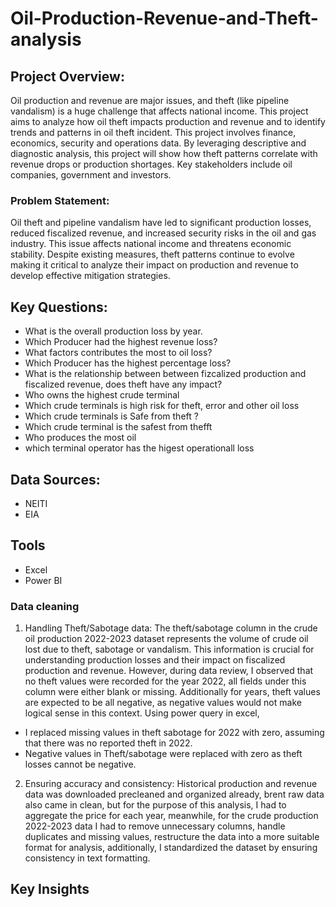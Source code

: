 # Oil-Production-Revenue-and-Theft-analysis

## Project Overview:
Oil production and revenue are major issues, and theft (like pipeline vandalism) is a huge challenge that affects national income. 
This project aims to analyze how oil theft impacts production and revenue and to identify trends and patterns in oil theft incident.
This project involves finance, economics, security and operations data.
By leveraging descriptive and diagnostic analysis, this project will show how theft patterns correlate with revenue drops or production shortages.
Key stakeholders include oil companies, government and investors.

### Problem Statement:
Oil theft and pipeline vandalism have led to significant production losses, reduced fiscalized revenue, and increased security risks in the oil and gas industry. This issue affects national income and threatens economic stability. Despite existing measures, theft patterns continue to evolve making it critical to analyze their impact on production and revenue to develop effective mitigation strategies.

## Key Questions:
- What is the overall production loss by year.
- Which Producer had the highest revenue loss?
- What factors contributes the most to oil loss?
- Which Producer has the highest percentage loss?
- What is the relationship between between fizcalized production and fiscalized revenue, does theft have any impact?
- Who owns the highest crude terminal
- Which crude terminals is high risk for theft, error and other oil loss
- Which crude terminals is Safe from theft ?
- Which crude terminal is the safest from thefft
- Who produces the most oil
- which terminal operator has the higest operationall loss

## Data Sources:
-	NEITI
-	EIA

## Tools
- Excel
- Power BI

### Data cleaning
1.	Handling Theft/Sabotage data:
The theft/sabotage column in the crude oil production 2022-2023 dataset represents the volume of crude oil lost due to theft, sabotage or vandalism. This information is crucial for understanding production losses and their impact on fiscalized production and revenue. However, during data review, I observed that no theft values were recorded for the year 2022, all fields under this column were either blank or missing. Additionally for years, theft values are expected to be all negative, as negative values would not make logical sense in this context. Using power query in excel,
-	I replaced missing values in theft sabotage for 2022 with zero, assuming that there was no reported theft in 2022.
-	Negative values in Theft/sabotage were replaced with zero as theft losses cannot be negative.
2.	Ensuring accuracy and consistency:
Historical production and revenue data was downloaded precleaned and organized already, brent raw data also came in clean, but for the purpose of this analysis, I had to aggregate the price for each year, meanwhile, for the crude production 2022-2023 data I had to remove unnecessary columns, handle duplicates and missing values, restructure the data into a more suitable format for analysis, additionally, I standardized the dataset by ensuring consistency in text formatting. 


## Key Insights

